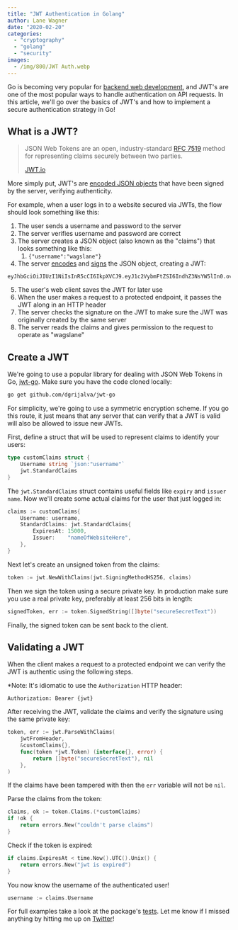 ```yaml
---
title: "JWT Authentication in Golang"
author: Lane Wagner
date: "2020-02-20"
categories: 
  - "cryptography"
  - "golang"
  - "security"
images:
  - /img/800/JWT Auth.webp
---
```


Go is becoming very popular for [backend web development](/backend/become-backend-developer/), and JWT's are one of the most popular ways to handle authentication on API requests. In this article, we'll go over the basics of JWT's and how to implement a secure authentication strategy in Go!

## What is a JWT?

> JSON Web Tokens are an open, industry-standard [RFC 7519](https://tools.ietf.org/html/rfc7519) method for representing claims securely between two parties.
> 
> [JWT.io](https://jwt.io/)

More simply put, JWT's are [encoded JSON objects](/golang/json-golang/) that have been signed by the server, verifying authenticity.

For example, when a user logs in to a website secured via JWTs, the flow should look something like this:

1. The user sends a username and password to the server
2. The server verifies username and password are correct
3. The server creates a JSON object (also known as the "claims") that looks something like this:
    1. `{"username":"wagslane"}`
4. The server [encodes](/cryptography/encoding-vs-encryption/) and [signs](/cryptography/hmac-and-macs-in-jwts/) the JSON object, creating a JWT:

```
eyJhbGciOiJIUzI1NiIsInR5cCI6IkpXVCJ9.eyJ1c2VybmFtZSI6IndhZ3NsYW5lIn0.ov6d8XtwQoKUwsYahk9UwH333NICElFSs6ag6pINyPQ
```

5. The user's web client saves the JWT for later use
6. When the user makes a request to a protected endpoint, it passes the JWT along in an HTTP header
7. The server checks the signature on the JWT to make sure the JWT was originally created by the same server
8. The server reads the claims and gives permission to the request to operate as "wagslane"

## Create a JWT

We're going to use a popular library for dealing with JSON Web Tokens in Go, [jwt-go](https://github.com/dgrijalva/jwt-go). Make sure you have the code cloned locally:

```bash
go get github.com/dgrijalva/jwt-go
```

For simplicity, we're going to use a symmetric encryption scheme. If you go this route, it just means that any server that can verify that a JWT is valid will also be allowed to issue new JWTs.

First, define a struct that will be used to represent claims to identify your users:

```go
type customClaims struct {
	Username string `json:"username"`
	jwt.StandardClaims
}
```

The `jwt.StandardClaims` struct contains useful fields like `expiry` and `issuer name`. Now we'll create some actual claims for the user that just logged in:

```go
claims := customClaims{
	Username: username,
	StandardClaims: jwt.StandardClaims{
		ExpiresAt: 15000,
		Issuer:    "nameOfWebsiteHere",
	},
}
```

Next let's create an unsigned token from the claims:

```go
token := jwt.NewWithClaims(jwt.SigningMethodHS256, claims)
```

Then we sign the token using a secure private key. In production make sure you use a real private key, preferably at least 256 bits in length:

```go
signedToken, err := token.SignedString([]byte("secureSecretText"))
```

Finally, the signed token can be sent back to the client.

## Validating a JWT

When the client makes a request to a protected endpoint we can verify the JWT is authentic using the following steps.

\*Note: It's idiomatic to use the `Authorization` HTTP header:

```
Authorization: Bearer {jwt}
```

After receiving the JWT, validate the claims and verify the signature using the same private key:

```go
token, err := jwt.ParseWithClaims(
	jwtFromHeader,
	&customClaims{},
	func(token *jwt.Token) (interface{}, error) {
		return []byte("secureSecretText"), nil 
	},
)
```

If the claims have been tampered with then the `err` variable will not be `nil`.

Parse the claims from the token:

```go
claims, ok := token.Claims.(*customClaims)
if !ok {
	return errors.New("couldn't parse claims")
}
```

Check if the token is expired:

```go
if claims.ExpiresAt < time.Now().UTC().Unix() {
	return errors.New("jwt is expired")
}
```

You now know the username of the authenticated user!

```go
username := claims.Username
```

For full examples take a look at the package's [tests](https://github.com/dgrijalva/jwt-go/blob/master/example_test.go). Let me know if I missed anything by hitting me up on [Twitter](https://twitter.com/wagslane)!
